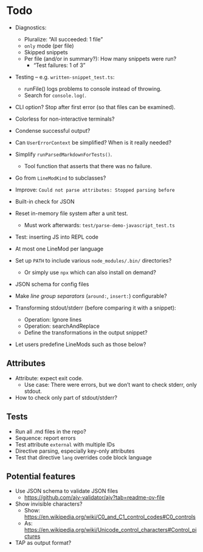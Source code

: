 # Todo

* Diagnostics:
  * Pluralize: “All succeeded: 1 file”
  * `only` mode (per file)
  * Skipped snippets
  * Per file (and/or in summary?): How many snippets were run?
    * “Test failures: 1 of 3”
* Testing – e.g. `written-snippet_test.ts`:
  * runFile() logs problems to console instead of throwing.
  * Search for `console.log(`.
* CLI option? Stop after first error (so that files can be examined).
* Colorless for non-interactive terminals?
* Condense successful output?
* Can `UserErrorContext` be simplified? When is it really needed?
* Simplify `runParsedMarkdownForTests()`.
  * Tool function that asserts that there was no failure.


* Go from `LineModKind` to subclasses?
* Improve: `Could not parse attributes: Stopped parsing before`
* Built-in check for JSON
* Reset in-memory file system after a unit test.
  * Must work afterwards: `test/parse-demo-javascript_test.ts`
* Test: inserting JS into REPL code
* At most one LineMod per language
* Set up `PATH` to include various `node_modules/.bin/` directories?
  * Or simply use `npx` which can also install on demand?
* JSON schema for config files
* Make _line group separators_ (`around:`, `insert:`) configurable?
* Transforming stdout/stderr (before comparing it with a snippet):
  * Operation: Ignore lines
  * Operation: searchAndReplace
  * Define the transformations in the output snippet?
* Let users predefine LineMods such as those below?

<!--marktest id="asyncTest" around:
function test(_name, callback) {
  return callback();
}
•••
await test();
-->

<!--marktest id="callbackTest" around:
function test(_name, callback) {
  return callback((err) => {
    if (err) {
      throw err;
    }
    process.exit();
  });
}
•••
test();
-->

## Attributes

* Attribute: expect exit code.
  * Use case: There were errors, but we don’t want to check stderr, only stdout.
* How to check only part of stdout/stderr?

## Tests

* Run all .md files in the repo?
* Sequence: report errors 
* Test attribute `external` with multiple IDs
* Directive parsing, especially key-only attributes
* Test that directive `lang` overrides code block language

## Potential features

* Use JSON schema to validate JSON files
  * https://github.com/ajv-validator/ajv?tab=readme-ov-file
* Show invisible characters?
  * Show: https://en.wikipedia.org/wiki/C0_and_C1_control_codes#C0_controls
  * As: https://en.wikipedia.org/wiki/Unicode_control_characters#Control_pictures
* TAP as output format?
